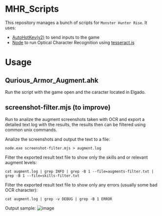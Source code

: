 # MHR_Scripts
This repository manages a bunch of scripts for `Monster Hunter Rise`.
It uses:
- [AutoHotKey(v2)](https://www.autohotkey.com/) to send inputs to the game
- [Node](https://nodejs.org/en) to run Optical Character Recognition using [tesseract.js](https://tesseract.projectnaptha.com/)

# Usage
## Qurious_Armor_Augment.ahk
Run the script with the game open and the caracter located in Elgado.

## screenshot-filter.mjs (to improve)
Run to analize the augment screenshots taken with OCR and export a detailed text log with the results, the results then can be filtered using common unix commands.

Analize the screenshots and output the text to a file:
```
node.exe screenshot-filter.mjs > augment.log
```
Filter the exported result text file to show only the skills and or relevant augment levels:
```
cat augment.log | grep INFO | grep -B 1 --file=augments-filter.txt | grep -B 1 --file=skills-filter.txt
```
Filter the exported result text file to show only any errors (usually some bad OCR character):
```
cat augment.log | grep -v DEBUG | grep -B 1 ERROR
```
 Output sample:
 ![image](https://github.com/Serthys/MHR_Scripts/assets/13573099/9d89273a-c7e4-4c81-9d24-b1e5df9325a5)
